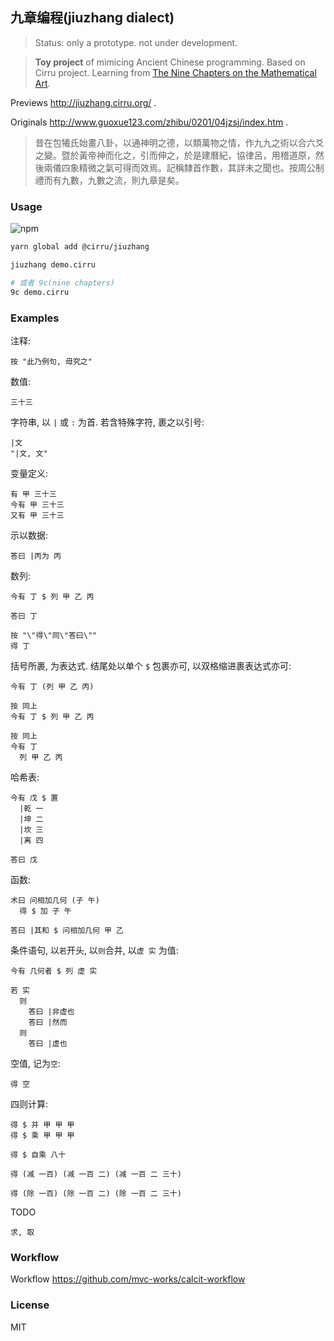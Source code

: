 
九章编程(jiuzhang dialect)
----

> Status: only a prototype. not under development.

> **Toy project** of mimicing Ancient Chinese programming. Based on Cirru project. Learning from [The Nine Chapters on the Mathematical Art](https://en.wikipedia.org/wiki/The_Nine_Chapters_on_the_Mathematical_Art).

Previews http://jiuzhang.cirru.org/ .

Originals http://www.guoxue123.com/zhibu/0201/04jzsj/index.htm .

> 昔在包犧氏始畫八卦，以通神明之德，以類萬物之情，作九九之術以合六爻之變。暨於黃帝神而化之，引而伸之，於是建曆紀，協律呂，用稽道原，然後兩儀四象精微之氣可得而效焉。記稱隸首作數，其詳未之聞也。按周公制禮而有九數，九數之流，則九章是矣。

### Usage

![npm](https://img.shields.io/npm/v/@cirru/jiuzhang.svg?style=flat-square)

```bash
yarn global add @cirru/jiuzhang

jiuzhang demo.cirru

# 或者 9c(nine chapters)
9c demo.cirru
```

### Examples

注释:

```cirru
按 "此乃例句, 毋究之"
```

数值:

```cirru
三十三
```

字符串, 以 `|` 或 `:` 为首. 若含特殊字符, 裹之以引号:

```cirru
|文
"|文, 文"
```

变量定义:

```cirru
有 甲 三十三
今有 甲 三十三
又有 甲 三十三
```

示以数据:

```cirru
答曰 |丙为 丙
```

数列:

```cirru
今有 丁 $ 列 甲 乙 丙

答曰 丁

按 "\"得\"同\"答曰\""
得 丁
```

括号所裹, 为表达式. 结尾处以单个 `$` 包裹亦可, 以双格缩进裹表达式亦可:

```cirru
今有 丁 (列 甲 乙 丙)

按 同上
今有 丁 $ 列 甲 乙 丙

按 同上
今有 丁
  列 甲 乙 丙
```

哈希表:

```cirru
今有 戊 $ 置
  |乾 一
  |坤 二
  |坎 三
  |离 四

答曰 戊
```

函数:

```cirru
术曰 问相加几何 (子 午)
  得 $ 加 子 午

答曰 |其和 $ 问相加几何 甲 乙
```

条件语句, 以`若`开头, 以`则`合并, 以`虚 实` 为值:

```cirru
今有 几何者 $ 列 虚 实

若 实
  则
    答曰 |非虚也
    答曰 |然而
  则
    答曰 |虚也
```

空值, 记为`空`:

```cirru
得 空
```

四则计算:

```cirru
得 $ 并 甲 甲 甲
得 $ 乘 甲 甲 甲

得 $ 自乘 八十

得 (减 一百) (减 一百 二) (减 一百 二 三十)

得 (除 一百) (除 一百 二) (除 一百 二 三十)
```

TODO

```
求, 取
```

### Workflow

Workflow https://github.com/mvc-works/calcit-workflow

### License

MIT
